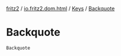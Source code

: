 [fritz2](../../index.md) / [io.fritz2.dom.html](../index.md) / [Keys](index.md) / [Backquote](./-backquote.md)

# Backquote

`Backquote`